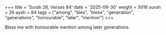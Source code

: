 +++
title = 'Surah 26, Verses 84'
date = '2025-08-30'
weight = 3016
surah = 26
ayah = 84
tags = ["among", "bles", "bless", "generation", "generations", "honourable", "later", "mention"]
+++

Bless me with honourable mention among later generations.